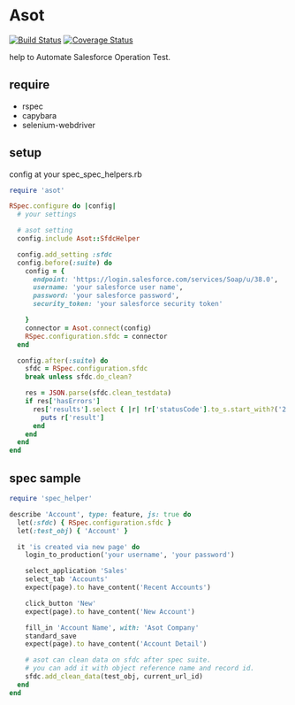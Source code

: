# Asot
[![Build Status](https://travis-ci.org/gk0909c/asot.svg?branch=master)](https://travis-ci.org/gk0909c/asot)
[![Coverage Status](https://coveralls.io/repos/github/gk0909c/asot/badge.svg?branch=master)](https://coveralls.io/github/gk0909c/asot?branch=master)

help to Automate Salesforce Operation Test.

## require
+ rspec
+ capybara
+ selenium-webdriver

## setup
config at your spec_spec_helpers.rb
```ruby
require 'asot'

RSpec.configure do |config|
  # your settings 

  # asot setting
  config.include Asot::SfdcHelper

  config.add_setting :sfdc
  config.before(:suite) do
    config = {
      endpoint: 'https://login.salesforce.com/services/Soap/u/38.0',
      username: 'your salesforce user name',
      password: 'your salesforce password',
      security_token: 'your salesforce security token'

    }
    connector = Asot.connect(config)
    RSpec.configuration.sfdc = connector
  end

  config.after(:suite) do
    sfdc = RSpec.configuration.sfdc
    break unless sfdc.do_clean?

    res = JSON.parse(sfdc.clean_testdata)
    if res['hasErrors']
      res['results'].select { |r| !r['statusCode'].to_s.start_with?('2') }. each do |r|
        puts r['result']
      end
    end
  end
end
```

## spec sample
```ruby
require 'spec_helper'

describe 'Account', type: feature, js: true do
  let(:sfdc) { RSpec.configuration.sfdc }
  let(:test_obj) { 'Account' }

  it 'is created via new page' do
    login_to_production('your username', 'your password')

    select_application 'Sales'
    select_tab 'Accounts'
    expect(page).to have_content('Recent Accounts')

    click_button 'New'
    expect(page).to have_content('New Account')

    fill_in 'Account Name', with: 'Asot Company'
    standard_save
    expect(page).to have_content('Account Detail')

    # asot can clean data on sfdc after spec suite.
    # you can add it with object reference name and record id.
    sfdc.add_clean_data(test_obj, current_url_id)
  end
end


```
